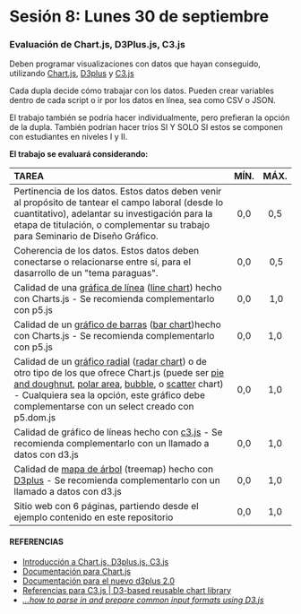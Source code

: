 # Sesión 8: Lunes 30 de septiembre

### Evaluación de Chart.js, D3Plus.js, C3.js

Deben programar visualizaciones con datos que hayan conseguido, utilizando [Chart.js](https://www.chartjs.org/), [D3plus](https://d3plus.org/) y [C3.js](https://c3js.org/)

Cada dupla decide cómo trabajar con los datos. Pueden crear variables dentro de cada script o ir por los datos en línea, sea como CSV o JSON.

El trabajo también se podría hacer individualmente, pero prefieran la opción de la dupla. También podrían hacer tríos SI Y SOLO SI estos se componen con estudiantes en niveles I y II.

**El trabajo se evaluará considerando:**

| TAREA          | MÍN. | MÁX. |
|:---------------|:----:|:----:|
| Pertinencia de los datos. Estos datos deben venir al propósito de tantear el campo laboral (desde lo cuantitativo), adelantar su investigación para la etapa de titulación, o complementar su trabajo para Seminario de Diseño Gráfico. | 0,0 | 0,5 |
| Coherencia de los datos. Estos datos deben conectarse o relacionarse entre sí, para el dasarrollo de un "tema paraguas". | 0,0 | 0,5 |
| Calidad de una [gráfica de línea](https://datavizcatalogue.com/ES/metodos/grafica_de_linea.html) ([line chart](https://www.chartjs.org/docs/latest/charts/line.html)) hecho con Charts.js - Se recomienda complementarlo con p5.js | 0,0 | 1,0 |
| Calidad de un [gráfico de barras](https://datavizcatalogue.com/ES/metodos/graficos_de_barras.html) ([bar chart](https://www.chartjs.org/docs/latest/charts/bar.html))hecho con Charts.js - Se recomienda complementarlo con p5.js| 0,0 | 1,0 |
| Calidad de un [gráfico radial](https://datavizcatalogue.com/ES/metodos/grafico_radial.html) ([radar chart](https://www.chartjs.org/docs/latest/charts/radar.html)) o de otro tipo de los que ofrece Chart.js (puede ser [pie and doughnut](https://www.chartjs.org/docs/latest/charts/doughnut.html), [polar area](https://www.chartjs.org/docs/latest/charts/polar.html), [bubble](https://www.chartjs.org/docs/latest/charts/bubble.html), o [scatter](https://www.chartjs.org/docs/latest/charts/scatter.html) chart) - Cualquiera sea la opción, este gráfico debe complementarse con un select creado con p5.dom.js | 0,0 | 1,0 |
| Calidad de gráfico de líneas hecho con [c3.js](https://c3js.org/gettingstarted.html) - Se recomienda complementarlo con un llamado a datos con d3.js | 0,0 | 1,0 |
| Calidad de [mapa de árbol](https://datavizcatalogue.com/ES/metodos/mapa_de_arbol.html) (treemap) hecho con [D3plus](https://d3plus.org/examples/d3plus-hierarchy/getting-started/) - Se recomienda complementarlo con un llamado a datos con d3.js | 0,0 | 1,0 |
| Sitio web con 6 páginas, partiendo desde el ejemplo contenido en este repositorio | 0,0 | 1,0 |


#### REFERENCIAS

- [Introducción a Chart.js, D3plus.js, C3.js](https://github.com/profesorfaco/grafica_computacional/tree/gh-pages/sesion-06)
- [Documentación para Chart.js](https://www.chartjs.org/docs/latest/)
- [Documentación para el nuevo d3plus 2.0](https://d3plus.org/docs/)
- [Referencias para C3.js | D3-based reusable chart library](https://c3js.org/reference.html)
- [*…how to parse in and prepare common input formats using D3.js*](http://learnjsdata.com/read_data.html)

